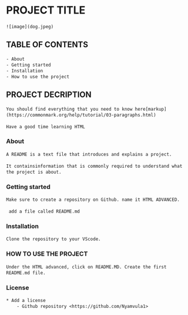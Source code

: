 # PROJECT TITLE
    ![image](dog.jpeg)
## TABLE OF CONTENTS
    - About
    - Getting started
    - Installation
    - How to use the project
    

## PROJECT DECRIPTION
    You should find everything that you need to know here[markup] (https://commonmark.org/help/tutorial/03-paragraphs.html)
    
    Have a good time learning HTML 
### About
    A README is a text file that introduces and explains a project. 

    It containsinformation that is commonly required to understand what the project is about.
### Getting started
    Make sure to create a repository on Github. name it HTML ADVANCED.
     
     add a file called README.md

### Installation
    Clone the repository to your VScode.
    
     
### HOW TO USE THE PROJECT
    Under the HTML advanced, click on README.MD. Create the first README.md file.
### License
    * Add a license
        - Github repository <https://github.com/Nyamvula1>